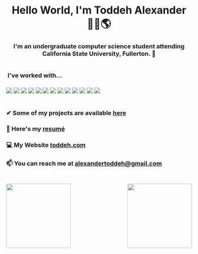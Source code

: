 
<h1 align="center">Hello World, I'm Toddeh Alexander 🙋‍♂️🌎 </h1>
<h3 align="center">I'm an undergraduate computer science student attending California State University, Fullerton. 🐘

<h1></h1>

<p align="left">
  
<h3 style="vertical-align:top; margin:4px" > I've worked with... <h3>
<img src="https://img.shields.io/badge/HTML-E34F26?style=for-the-badge&logo=html5&logoColor=white">
<img src="https://img.shields.io/badge/CSS-1572B6?style=for-the-badge&logo=css3&logoColor=white">
<img src="https://img.shields.io/badge/JavaScript-F7DF1E?style=for-the-badge&logo=javascript&logoColor=black">
<img src="https://img.shields.io/badge/React-20232A?style=for-the-badge&logo=react&logoColor=61DAFB">
<img src="https://img.shields.io/badge/Node.js-43853D?style=for-the-badge&logo=node.js&logoColor=white">
<img src="https://img.shields.io/badge/TypeScript-007ACC?style=for-the-badge&logo=typescript&logoColor=white">
<img src="https://img.shields.io/badge/PHP-777BB4?style=for-the-badge&logo=php&logoColor=white">
<img src="https://img.shields.io/badge/MySQL-00000F?style=for-the-badge&logo=mysql&logoColor=white">
<img src="https://img.shields.io/badge/Flask-000000?style=for-the-badge&logo=flask&logoColor=white">
<img src="https://img.shields.io/badge/Python-14354C?style=for-the-badge&logo=python&logoColor=white">
<img src="https://img.shields.io/badge/C%2B%2B-00599C?style=for-the-badge&logo=c%2B%2B&logoColor=white">
<img src="https://img.shields.io/badge/Swift-FA7343?style=for-the-badge&logo=swift&logoColor=white">
<img src="https://img.shields.io/badge/R-276DC3?style=for-the-badge&logo=r&logoColor=white">

<h1></h1>

<!--Projects-->
### ✔ Some of my projects are available [here](https://github.com/toddehalexander?tab=repositories)

### 📄 Here's my [resumé](https://toddeh.com/assets/Resume/Toddeh_Alexander_Resume.pdf)

### 💻 My Website [toddeh.com](https://toddeh.com)

### 📫 You can reach me at **alexandertoddeh@gmail.com**

<h1></h1>

<div align="center">
  <img src="https://github-readme-streak-stats.herokuapp.com/?user=toddehalexander&theme=dracula&hide_border=false" height="175" align="left">
  <img src="https://github-readme-stats.vercel.app/api/top-langs/?username=toddehalexander&theme=dracula&show_icons=true&hide_border=false&layout=compact" height="175" align="right">
</div>
